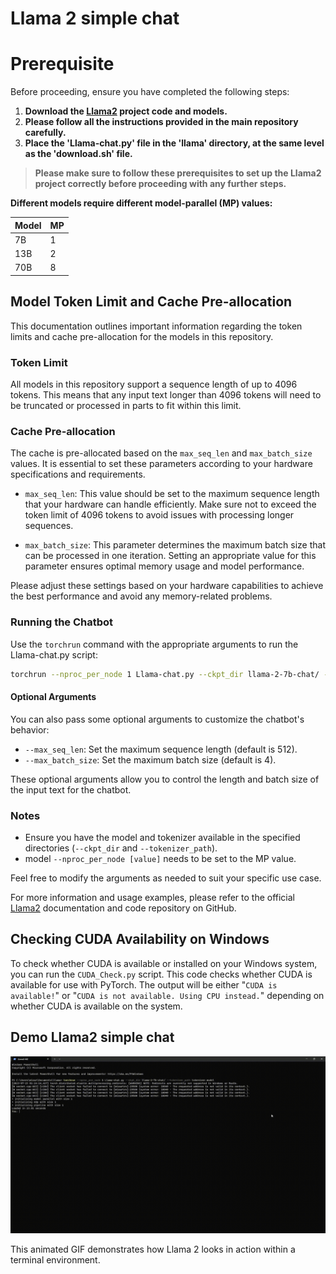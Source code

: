 # Llama 2 simple chat

# Prerequisite

Before proceeding, ensure you have completed the following steps:

1. **Download the [Llama2](https://github.com/facebookresearch/llama) project code and models.**
2. **Please follow all the instructions provided in the main repository carefully.**
3. **Place the 'Llama-chat.py' file in the 'llama' directory, at the same level as the 'download.sh' file.**

> **Please make sure to follow these prerequisites to set up the Llama2 project correctly before proceeding with any further steps.**


**Different models require different model-parallel (MP) values:**

|  Model | MP |
|--------|----|
| 7B     | 1  |
| 13B    | 2  |
| 70B    | 8  |

## Model Token Limit and Cache Pre-allocation

This documentation outlines important information regarding the token limits and cache pre-allocation for the models in this repository.

### Token Limit

All models in this repository support a sequence length of up to 4096 tokens. This means that any input text longer than 4096 tokens will need to be truncated or processed in parts to fit within this limit.

### Cache Pre-allocation

The cache is pre-allocated based on the `max_seq_len` and `max_batch_size` values. It is essential to set these parameters according to your hardware specifications and requirements.

- `max_seq_len`: This value should be set to the maximum sequence length that your hardware can handle efficiently. Make sure not to exceed the token limit of 4096 tokens to avoid issues with processing longer sequences.

- `max_batch_size`: This parameter determines the maximum batch size that can be processed in one iteration. Setting an appropriate value for this parameter ensures optimal memory usage and model performance.

Please adjust these settings based on your hardware capabilities to achieve the best performance and avoid any memory-related problems.

### Running the Chatbot

Use the `torchrun` command with the appropriate arguments to run the Llama-chat.py script:

```bash
torchrun --nproc_per_node 1 Llama-chat.py --ckpt_dir llama-2-7b-chat/ --tokenizer_path tokenizer.model
```

#### Optional Arguments

You can also pass some optional arguments to customize the chatbot's behavior:

- `--max_seq_len`: Set the maximum sequence length (default is 512).
- `--max_batch_size`: Set the maximum batch size (default is 4).

These optional arguments allow you to control the length and batch size of the input text for the chatbot.

### Notes

- Ensure you have the model and tokenizer available in the specified directories (`--ckpt_dir` and `--tokenizer_path`).
- model `--nproc_per_node [value]` needs to be set to the MP value.

Feel free to modify the arguments as needed to suit your specific use case.

For more information and usage examples, please refer to the official [Llama2](https://github.com/facebookresearch/llama) documentation and code repository on GitHub.

## Checking CUDA Availability on Windows

To check whether CUDA is available or installed on your Windows system, you can run the `CUDA_Check.py` script.
This code checks whether CUDA is available for use with PyTorch. The output will be either "`CUDA is available!`" or "`CUDA is not available. Using CPU instead.`" depending on whether CUDA is available on the system.

## Demo Llama2 simple chat
![Demo](/media/llama2-Demo.gif)

This animated GIF demonstrates how Llama 2 looks in action within a terminal environment.
